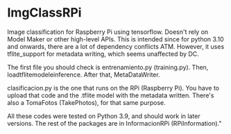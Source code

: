 # ImgClassRPi
Image classification for Raspberry Pi using tensorflow. Doesn't rely on Model Maker or other high-level APIs. This is intended since for python 3.10 and onwards, there are a lot of dependency conflicts ATM. However, it uses tflite_support for metadata writing, which seems unaffected by DC.

The first file you should check is entrenamiento.py (training.py).
Then, loadtflitemodeleinference.
After that, MetaDataWriter.

clasificacion.py is the one that runs on the RPi (Raspberry Pi). You have to upload that code and the .tflite model with the metadata written.
There's also a TomaFotos (TakePhotos), for that same purpose.

All these codes were tested on Python 3.9, and should work in later versions. The rest of the packages are in InformacionRPi (RPiInformation)."
